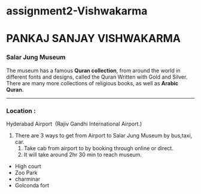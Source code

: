 # assignment2-Vishwakarma
# PANKAJ SANJAY VISHWAKARMA
### Salar Jung Museum
The museum has a famous **Quran collection**, from around the world in different fonts and designs, called the Quran Written with Gold and Silver. There are many more collections of religious books, as well as **Arabic Quran.**
***
### Location :
Hyderabad Airport&nbsp; (Rajiv Gandhi International Airport.)<br>

1. There are 3 ways to get from Airport to Salar Jung Museum by bus,taxi, car.
    1. Take cab from airport to by booking through online or direct.
    2. It will take around 2hr 30 min to reach museum.

* High court
* Zoo Park
* charminar
* Golconda fort
